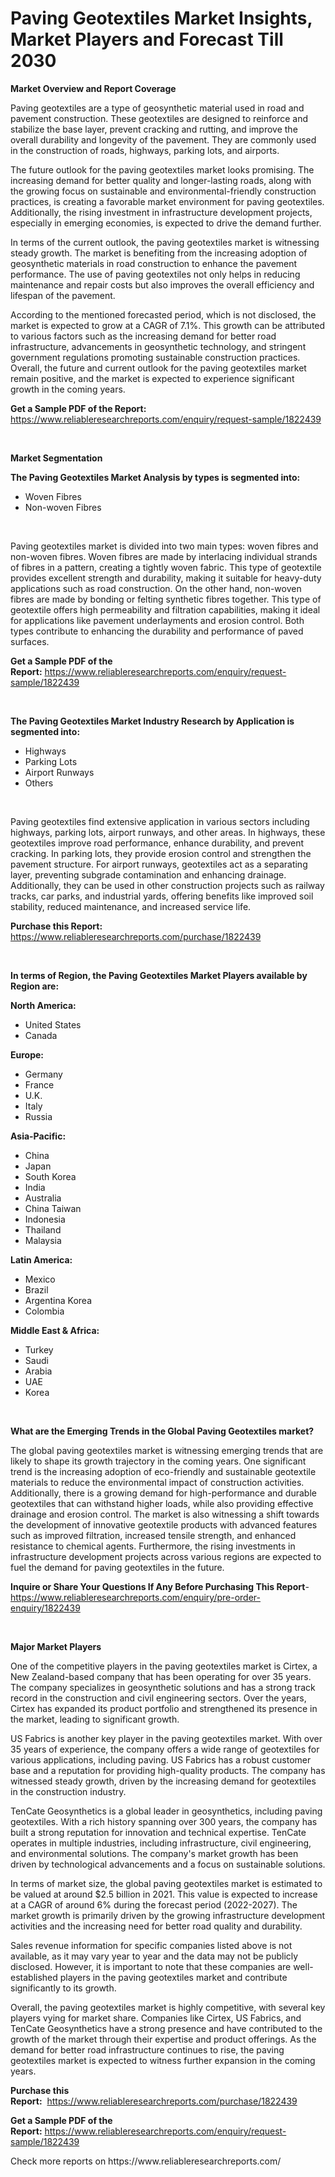 <p><h1>Paving Geotextiles Market Insights, Market Players and Forecast Till 2030</h1></p><p><strong>Market Overview and Report Coverage</strong></p>
<p><p>Paving geotextiles are a type of geosynthetic material used in road and pavement construction. These geotextiles are designed to reinforce and stabilize the base layer, prevent cracking and rutting, and improve the overall durability and longevity of the pavement. They are commonly used in the construction of roads, highways, parking lots, and airports.</p><p>The future outlook for the paving geotextiles market looks promising. The increasing demand for better quality and longer-lasting roads, along with the growing focus on sustainable and environmental-friendly construction practices, is creating a favorable market environment for paving geotextiles. Additionally, the rising investment in infrastructure development projects, especially in emerging economies, is expected to drive the demand further.</p><p>In terms of the current outlook, the paving geotextiles market is witnessing steady growth. The market is benefiting from the increasing adoption of geosynthetic materials in road construction to enhance the pavement performance. The use of paving geotextiles not only helps in reducing maintenance and repair costs but also improves the overall efficiency and lifespan of the pavement.</p><p>According to the mentioned forecasted period, which is not disclosed, the market is expected to grow at a CAGR of 7.1%. This growth can be attributed to various factors such as the increasing demand for better road infrastructure, advancements in geosynthetic technology, and stringent government regulations promoting sustainable construction practices. Overall, the future and current outlook for the paving geotextiles market remain positive, and the market is expected to experience significant growth in the coming years.</p></p>
<p><strong>Get a Sample PDF of the Report:</strong> <a href="https://www.reliableresearchreports.com/enquiry/request-sample/1822439">https://www.reliableresearchreports.com/enquiry/request-sample/1822439</a></p>
<p>&nbsp;</p>
<p><strong>Market Segmentation</strong></p>
<p><strong>The Paving Geotextiles Market Analysis by types is segmented into:</strong></p>
<p><ul><li>Woven Fibres</li><li>Non-woven Fibres</li></ul></p>
<p>&nbsp;</p>
<p><p>Paving geotextiles market is divided into two main types: woven fibres and non-woven fibres. Woven fibres are made by interlacing individual strands of fibres in a pattern, creating a tightly woven fabric. This type of geotextile provides excellent strength and durability, making it suitable for heavy-duty applications such as road construction. On the other hand, non-woven fibres are made by bonding or felting synthetic fibres together. This type of geotextile offers high permeability and filtration capabilities, making it ideal for applications like pavement underlayments and erosion control. Both types contribute to enhancing the durability and performance of paved surfaces.</p></p>
<p><strong>Get a Sample PDF of the Report:</strong>&nbsp;<a href="https://www.reliableresearchreports.com/enquiry/request-sample/1822439">https://www.reliableresearchreports.com/enquiry/request-sample/1822439</a></p>
<p>&nbsp;</p>
<p><strong>The Paving Geotextiles Market Industry Research by Application is segmented into:</strong></p>
<p><ul><li>Highways</li><li>Parking Lots</li><li>Airport Runways</li><li>Others</li></ul></p>
<p>&nbsp;</p>
<p><p>Paving geotextiles find extensive application in various sectors including highways, parking lots, airport runways, and other areas. In highways, these geotextiles improve road performance, enhance durability, and prevent cracking. In parking lots, they provide erosion control and strengthen the pavement structure. For airport runways, geotextiles act as a separating layer, preventing subgrade contamination and enhancing drainage. Additionally, they can be used in other construction projects such as railway tracks, car parks, and industrial yards, offering benefits like improved soil stability, reduced maintenance, and increased service life.</p></p>
<p><strong>Purchase this Report:</strong>&nbsp; <a href="https://www.reliableresearchreports.com/purchase/1822439">https://www.reliableresearchreports.com/purchase/1822439</a></p>
<p>&nbsp;</p>
<p><strong>In terms of Region, the Paving Geotextiles Market Players available by Region are:</strong></p>
<p>
    <p> <strong> North America: </strong>
        <ul>
            <li>United States</li>
            <li>Canada</li>
        </ul>
        </p> 
    <p> <strong> Europe: </strong>
        <ul>
            <li>Germany</li>
            <li>France</li>
            <li>U.K.</li>
            <li>Italy</li>
            <li>Russia</li>
        </ul>
        </p> 
    <p> <strong> Asia-Pacific: </strong>
        <ul>
            <li>China</li>
            <li>Japan</li>
            <li>South Korea</li>
            <li>India</li>
            <li>Australia</li>
            <li>China Taiwan</li>
            <li>Indonesia</li>
            <li>Thailand</li>
            <li>Malaysia</li>
        </ul>
        </p> 
    <p> <strong> Latin America: </strong>
        <ul>
            <li>Mexico</li>
            <li>Brazil</li>
            <li>Argentina Korea</li>
            <li>Colombia</li>
        </ul>
        </p> 
    <p> <strong> Middle East & Africa: </strong>
        <ul>
            <li>Turkey</li>
            <li>Saudi</li>
            <li>Arabia</li>
            <li>UAE</li>
            <li>Korea</li>
        </ul>
    </p>
    </p>
<p>&nbsp;</p>
<p><strong>What are the Emerging Trends in the Global Paving Geotextiles market?</strong></p>
<p><p>The global paving geotextiles market is witnessing emerging trends that are likely to shape its growth trajectory in the coming years. One significant trend is the increasing adoption of eco-friendly and sustainable geotextile materials to reduce the environmental impact of construction activities. Additionally, there is a growing demand for high-performance and durable geotextiles that can withstand higher loads, while also providing effective drainage and erosion control. The market is also witnessing a shift towards the development of innovative geotextile products with advanced features such as improved filtration, increased tensile strength, and enhanced resistance to chemical agents. Furthermore, the rising investments in infrastructure development projects across various regions are expected to fuel the demand for paving geotextiles in the future.</p></p>
<p><strong>Inquire or Share Your Questions If Any Before Purchasing This Report</strong>- <a href="https://www.reliableresearchreports.com/enquiry/pre-order-enquiry/1822439">https://www.reliableresearchreports.com/enquiry/pre-order-enquiry/1822439</a></p>
<p>&nbsp;</p>
<p><strong>Major Market Players</strong></p>
<p><p>One of the competitive players in the paving geotextiles market is Cirtex, a New Zealand-based company that has been operating for over 35 years. The company specializes in geosynthetic solutions and has a strong track record in the construction and civil engineering sectors. Over the years, Cirtex has expanded its product portfolio and strengthened its presence in the market, leading to significant growth.</p><p>US Fabrics is another key player in the paving geotextiles market. With over 35 years of experience, the company offers a wide range of geotextiles for various applications, including paving. US Fabrics has a robust customer base and a reputation for providing high-quality products. The company has witnessed steady growth, driven by the increasing demand for geotextiles in the construction industry.</p><p>TenCate Geosynthetics is a global leader in geosynthetics, including paving geotextiles. With a rich history spanning over 300 years, the company has built a strong reputation for innovation and technical expertise. TenCate operates in multiple industries, including infrastructure, civil engineering, and environmental solutions. The company's market growth has been driven by technological advancements and a focus on sustainable solutions.</p><p>In terms of market size, the global paving geotextiles market is estimated to be valued at around $2.5 billion in 2021. This value is expected to increase at a CAGR of around 6% during the forecast period (2022-2027). The market growth is primarily driven by the growing infrastructure development activities and the increasing need for better road quality and durability.</p><p>Sales revenue information for specific companies listed above is not available, as it may vary year to year and the data may not be publicly disclosed. However, it is important to note that these companies are well-established players in the paving geotextiles market and contribute significantly to its growth.</p><p>Overall, the paving geotextiles market is highly competitive, with several key players vying for market share. Companies like Cirtex, US Fabrics, and TenCate Geosynthetics have a strong presence and have contributed to the growth of the market through their expertise and product offerings. As the demand for better road infrastructure continues to rise, the paving geotextiles market is expected to witness further expansion in the coming years.</p></p>
<p><strong>Purchase this Report:</strong>&nbsp;&nbsp;<a href="https://www.reliableresearchreports.com/purchase/1822439">https://www.reliableresearchreports.com/purchase/1822439</a></p>
<p></p>
<p><strong>Get a Sample PDF of the Report:</strong>&nbsp;<a href="https://www.reliableresearchreports.com/enquiry/request-sample/1822439">https://www.reliableresearchreports.com/enquiry/request-sample/1822439</a></p>
<p>Check more reports on https://www.reliableresearchreports.com/</p>